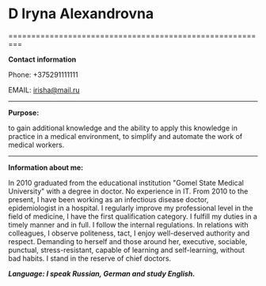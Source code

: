 # D Iryna Alexandrovna

 =========================================================

**Contact information** 

 Phone:                       +375291111111  
        
 EMAIL:                       irisha@mail.ru

---
**Purpose:**

 to gain additional knowledge and the ability to apply this knowledge in practice in a medical environment, to simplify and automate the work of medical workers.

---
**Information about me:** 

In 2010 graduated from the educational institution "Gomel State Medical University" with a degree in doctor. No experience in IT. 
From 2010 to the present, I have been working as an infectious disease doctor, epidemiologist in a hospital. 
I regularly improve my professional level in the field of medicine, I have the first qualification category.  I fulfill my duties in a timely manner and in full. 
I follow the internal regulations. In relations with colleagues, I observe politeness, tact, I enjoy well-deserved authority and respect. 
Demanding to herself and those around her, executive, sociable, punctual, stress-resistant, capable of learning and self-learning, without bad habits. I stand in the reserve of chief doctors.

***Language:           I speak Russian, German and study English.***
